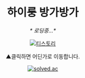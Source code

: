 
<div align="center">
<h1>하이룽 방가방가</h1>
<em>* 로딩중...*</em>
  
[![티스토리](https://github.com/Erc-nard/Erc-nard/assets/100018037/6bb55420-2339-47a8-9e92-e99d09f62b9e)](https://erc-nard.tistory.com/)
<p>▲클릭하면 어딘가로 이동합니다.</p>

[![solved.ac](https://solvedac-cards-starcea.paring.moe/profile/ercnard?size=200px)](https://solved.ac/profile/ercnard)

</div>
<!--
**Erc-nard/Erc-nard** is a ✨ _special_ ✨ repository because its `README.md` (this file) appears on your GitHub profile.

Here are some ideas to get you started:

- 🔭 I’m currently working on ...
- 🌱 I’m currently learning ...
- 👯 I’m looking to collaborate on ...
- 🤔 I’m looking for help with ...
- 💬 Ask me about ...
- 📫 How to reach me: ...
- 😄 Pronouns: ...
- ⚡ Fun fact: ...
-->
